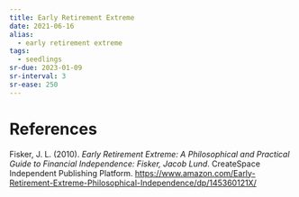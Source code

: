 ```yaml
---
title: Early Retirement Extreme
date: 2021-06-16
alias:
  - early retirement extreme
tags:
  - seedlings
sr-due: 2023-01-09
sr-interval: 3
sr-ease: 250
---
```


# References

Fisker, J. L. (2010). _Early Retirement Extreme: A Philosophical and Practical Guide to Financial Independence: Fisker, Jacob Lund_. CreateSpace Independent Publishing Platform. https://www.amazon.com/Early-Retirement-Extreme-Philosophical-Independence/dp/145360121X/